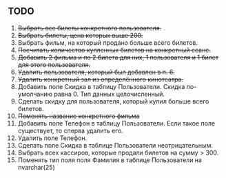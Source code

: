 ## TODO
1. ~~Выбрать все билеты конкретного пользователя.~~
2. ~~Выбрать билеты, цена которых выше 200.~~
3. Выбрать фильм, на который продано больше всего билетов.
4. ~~Посчитать количество купленных билетов на конкретный сеанс.~~
5. ~~Добавить 2 фильма и по 2 билета для них, 1 пользователя и 1 билет для этого пользователя.~~
6. ~~Удалить пользователя, который был добавлен в п. 6.~~
7. ~~Удалить конкретный зал из определённого кинотеатра.~~
8. Добавить поле Скидка в таблицу Пользователи. Скидка по-умолчанию равна 0. Тип данных целочисленный.
9. Сделать скидку для пользователя, который купил больше всего билетов.
10. ~~Поменять название конкретного фильма~~
11. Добавить поле Телефон в таблицу Пользователи. Если такое поле существует, то сперва удалить его.
12. Удалить поле Телефон.
13. Сделать поле Скидка в таблице Пользователи неотрицательным.
14. Выбрать всех кассиров, которые продали билетов на сумму > 300.
15. Поменять тип поля поля Фамилия в таблице Пользователи на nvarchar(25)